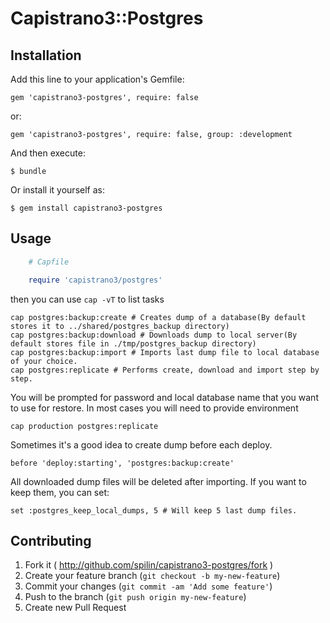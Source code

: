 # Capistrano3::Postgres

## Installation

Add this line to your application's Gemfile:

    gem 'capistrano3-postgres', require: false

or:

    gem 'capistrano3-postgres', require: false, group: :development

And then execute:

    $ bundle

Or install it yourself as:

    $ gem install capistrano3-postgres

## Usage
```ruby
    # Capfile

    require 'capistrano3/postgres'
```

then you can use ```cap -vT``` to list tasks
```
cap postgres:backup:create # Creates dump of a database(By default stores it to ../shared/postgres_backup directory)
cap postgres:backup:download # Downloads dump to local server(By default stores file in ./tmp/postgres_backup directory)
cap postgres:backup:import # Imports last dump file to local database of your choice.
cap postgres:replicate # Performs create, download and import step by step.
```
You will be prompted for password and local database name that you want to use for restore.
In most cases you will need to provide environment
```
cap production postgres:replicate
```

Sometimes it's a good idea to create dump before each deploy.
```
before 'deploy:starting', 'postgres:backup:create'
```

All downloaded dump files will be deleted after importing. If you want to keep them, you can set:
```
set :postgres_keep_local_dumps, 5 # Will keep 5 last dump files.
```

## Contributing

1. Fork it ( http://github.com/spilin/capistrano3-postgres/fork )
2. Create your feature branch (`git checkout -b my-new-feature`)
3. Commit your changes (`git commit -am 'Add some feature'`)
4. Push to the branch (`git push origin my-new-feature`)
5. Create new Pull Request
